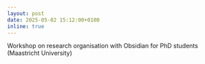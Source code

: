 ```yaml
---
layout: post
date: 2025-05-02 15:12:00+0100
inline: true
---
```


Workshop on research organisation with Obsidian for PhD students (Maastricht University)
